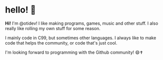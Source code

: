 # hello! :wave:
**Hi!** I'm @otidev! I like making programs, games, music and other stuff. I also really like rolling my own stuff for some reason.

I mainly code in C99, but sometimes other languages. I always like to make code that helps the community, or code that's just cool.

I'm looking forward to programming with the Github community! :smile:✝️
